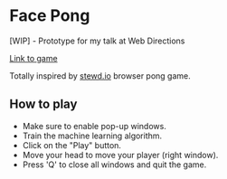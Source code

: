 # Face Pong

[WIP] - Prototype for my talk at Web Directions

[Link to game](http://charliegerard.github.io/face-pong)

Totally inspired by [stewd.io](http://stewd.io/pong/) browser pong game.

How to play
---

* Make sure to enable pop-up windows.
* Train the machine learning algorithm.
* Click on the "Play" button.
* Move your head to move your player (right window).
* Press 'Q' to close all windows and quit the game.
